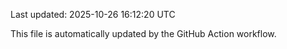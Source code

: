 Last updated: 2025-10-26 16:12:20 UTC

This file is automatically updated by the GitHub Action workflow.
